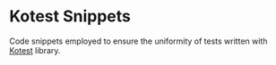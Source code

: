 # Kotest Snippets

Code snippets employed to ensure the uniformity of tests written with [Kotest](https://kotest.io/) library.
